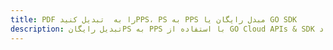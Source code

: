---title: PDF را به  تبدیل کنیدPPS، PS به PPS مبدل رایگان یا GO SDKdescription: تبدیل رایگانPS به PPS با استفاده از GO Cloud APIs & SDK همچنین اسناد PDF را در Cloud ایجاد، ویرایش و رندر کنید.---